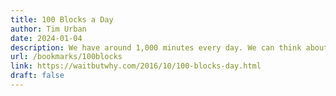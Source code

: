 ```yaml
---
title: 100 Blocks a Day
author: Tim Urban
date: 2024-01-04
description: We have around 1,000 minutes every day. We can think about the 1,000 minutes as 100 10-minute blocks. What will you do with your 100 blocks?
url: /bookmarks/100blocks
link: https://waitbutwhy.com/2016/10/100-blocks-day.html
draft: false
---
```

